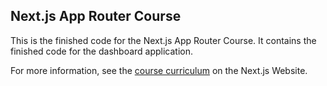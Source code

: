 ## Next.js App Router Course

This is the finished code for the Next.js App Router Course. It contains the finished code for the dashboard application.

For more information, see the [course curriculum](https://nextjs.org/learn) on the Next.js Website.
